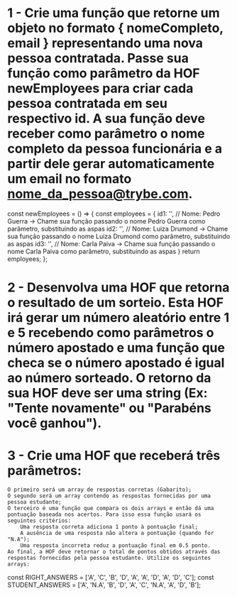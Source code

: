  # 1 - Crie uma função que retorne um objeto no formato { nomeCompleto, email } representando uma nova pessoa contratada. Passe sua função como parâmetro da HOF newEmployees para criar cada pessoa contratada em seu respectivo id. A sua função deve receber como parâmetro o nome completo da pessoa funcionária e a partir dele gerar automaticamente um email no formato nome_da_pessoa@trybe.com.

const newEmployees = () => {
  const employees = {
    id1: '', // Nome: Pedro Guerra -> Chame sua função passando o nome Pedro Guerra como parâmetro, substituindo as aspas
    id2: '', // Nome: Luiza Drumond -> Chame sua função passando o nome Luiza Drumond como parâmetro, substituindo as aspas
    id3: '', // Nome: Carla Paiva -> Chame sua função passando o nome Carla Paiva como parâmetro, substituindo as aspas
  }
  return employees;
};

# 2 - Desenvolva uma HOF que retorna o resultado de um sorteio. Esta HOF irá gerar um número aleatório entre 1 e 5 recebendo como parâmetros o número apostado e uma função que checa se o número apostado é igual ao número sorteado. O retorno da sua HOF deve ser uma string (Ex: "Tente novamente" ou "Parabéns você ganhou").



# 3 - Crie uma HOF que receberá três parâmetros:

    O primeiro será um array de respostas corretas (Gabarito);
    O segundo será um array contendo as respostas fornecidas por uma pessoa estudante;
    O terceiro é uma função que compara os dois arrays e então dá uma pontuação baseada nos acertos. Para isso essa função usará os seguintes critérios:
        Uma resposta correta adiciona 1 ponto à pontuação final;
        A ausência de uma resposta não altera a pontuação (quando for "N.A");
        Uma resposta incorreta reduz a pontuação final em 0.5 ponto.
    Ao final, a HOF deve retornar o total de pontos obtidos através das respostas fornecidas pela pessoa estudante. Utilize os seguintes arrays:

const RIGHT_ANSWERS = ['A', 'C', 'B', 'D', 'A', 'A', 'D', 'A', 'D', 'C'];
const STUDENT_ANSWERS = ['A', 'N.A', 'B', 'D', 'A', 'C', 'N.A', 'A', 'D', 'B'];

